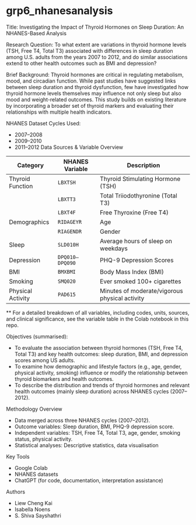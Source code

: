 # grp6_nhanesanalysis
Title: Investigating the Impact of Thyroid Hormones on Sleep Duration: An NHANES-Based Analysis 

Research Question: To what extent are variations in thyroid hormone levels (TSH, Free T4, Total T3) associated with differences in sleep duration among U.S. adults from the years 2007 to 2012, and do similar associations extend to other health outcomes such as BMI and depression? 

Brief Background: Thyroid hormones are critical in regulating metabolism, mood, and circadian function. While past studies have suggested links between sleep duration and thyroid dysfunction, few have investigated how thyroid hormone levels themselves may influence not only sleep but also mood and weight-related outcomes. This study builds on existing literature by incorporating a broader set of thyroid markers and evaluating their relationships with multiple health indicators.

NHANES Dataset Cycles Used:
- 2007–2008
- 2009–2010
- 2011–2012
Data Sources & Variable Overview

| Category               | NHANES Variable | Description                                      |
|------------------------|------------------|--------------------------------------------------|
| Thyroid Function       | `LBXTSH`         | Thyroid Stimulating Hormone (TSH)               |
|                        | `LBXTT3`         | Total Triiodothyronine (Total T3)               |
|                        | `LBXT4F`         | Free Thyroxine (Free T4)                        |
| Demographics           | `RIDAGEYR`       | Age                                              |
|                        | `RIAGENDR`       | Gender                                           |
| Sleep                  | `SLD010H`        | Average hours of sleep on weekdays              |
| Depression             | `DPQ010–DPQ090`  | PHQ-9 Depression Scores                          |
| BMI                    | `BMXBMI`         | Body Mass Index (BMI)                           |
| Smoking                | `SMQ020`         | Ever smoked 100+ cigarettes                     |
| Physical Activity      | `PAD615`         | Minutes of moderate/vigorous physical activity  |
** For a detailed breakdown of all variables, including codes, units, sources, and clinical significance, see the variable table in the Colab notebook in this repo.

Objectives (summarised):
- To evaluate the association between thyroid hormones (TSH, Free T4, Total T3) and key health outcomes: sleep duration, BMI, and depression scores among US adults.
- To examine how demographic and lifestyle factors (e.g., age, gender, physical activity, smoking) influence or modify the relationship between thyroid biomarkers and health outcomes.
- To describe the distribution and trends of thyroid hormones and relevant health outcomes (mainly sleep duration) across NHANES cycles (2007–2012).

Methodology Overview
- Data merged across three NHANES cycles (2007–2012).
- Outcome variables: Sleep duration, BMI, PHQ-9 depression score.
- Independent variables: TSH, Free T4, Total T3, age, gender, smoking status, physical activity.
- Statistical analyses: Descriptive statistics, data visualisation

Key Tools
- Google Colab
- NHANES datasets
- ChatGPT (for code, documentation, interpretation assistance)

Authors
- Liew Cheng Kai
- Isabella Noens
- S. Shiva Sayshathri
